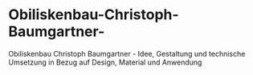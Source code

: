 # Obiliskenbau-Christoph-Baumgartner-
Obiliskenbau Christoph Baumgartner - Idee, Gestaltung und technische Umsetzung in Bezug auf Design, Material und Anwendung
